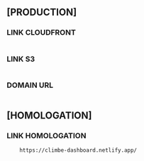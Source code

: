 ## [PRODUCTION]

### LINK CLOUDFRONT

```

```

### LINK S3

```

```

### DOMAIN URL

```

```

## [HOMOLOGATION]

### LINK HOMOLOGATION

```
    https://climbe-dashboard.netlify.app/
```



